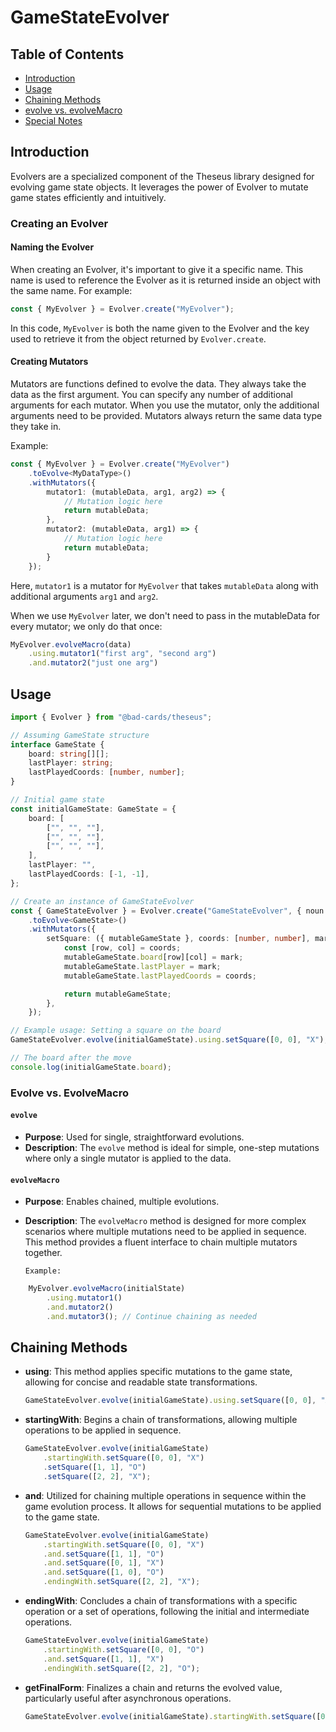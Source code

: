 # GameStateEvolver

## Table of Contents

-   [Introduction](#introduction)
-   [Usage](#usage)
-   [Chaining Methods](#chaining-methods)
-   [evolve vs. evolveMacro](#evolve-vs-evolvemacro)
-   [Special Notes](#special-notes)

## Introduction

Evolvers are a specialized component of the Theseus library designed for evolving game state objects. It
leverages the power of Evolver to mutate game states efficiently and intuitively.


### Creating an Evolver

#### Naming the Evolver
When creating an Evolver, it's important to give it a specific name. This name is used to reference the Evolver as it is returned inside an object with the same name. For example:

```typescript
const { MyEvolver } = Evolver.create("MyEvolver");
```

In this code, `MyEvolver` is both the name given to the Evolver and the key used to retrieve it from the object returned by `Evolver.create`.

#### Creating Mutators
Mutators are functions defined to evolve the data. They always take the data as the first argument. You can specify any number of additional arguments for each mutator. When you use the mutator, only the additional arguments need to be provided. Mutators always return the same data type they take in. 

Example:

```typescript
const { MyEvolver } = Evolver.create("MyEvolver")
    .toEvolve<MyDataType>()
    .withMutators({
        mutator1: (mutableData, arg1, arg2) => {
            // Mutation logic here
            return mutableData;
        },
        mutator2: (mutableData, arg1) => {
            // Mutation logic here
            return mutableData;
        }
    });
```

Here, `mutator1` is a mutator for `MyEvolver` that takes `mutableData` along with additional arguments `arg1` and `arg2`. 

When we use `MyEvolver` later, we don't need to pass in the mutableData for every mutator; we only do that once:

```typescript
MyEvolver.evolveMacro(data)
	.using.mutator1("first arg", "second arg")
	.and.mutator2("just one arg")
```

## Usage

```typescript
import { Evolver } from "@bad-cards/theseus";

// Assuming GameState structure
interface GameState {
    board: string[][];
    lastPlayer: string;
    lastPlayedCoords: [number, number];
}

// Initial game state
const initialGameState: GameState = {
    board: [
        ["", "", ""],
        ["", "", ""],
        ["", "", ""],
    ],
    lastPlayer: "",
    lastPlayedCoords: [-1, -1],
};

// Create an instance of GameStateEvolver
const { GameStateEvolver } = Evolver.create("GameStateEvolver", { noun: "gameState" })
    .toEvolve<GameState>()
    .withMutators({
        setSquare: ({ mutableGameState }, coords: [number, number], mark: string) => {
            const [row, col] = coords;
            mutableGameState.board[row][col] = mark;
            mutableGameState.lastPlayer = mark;
            mutableGameState.lastPlayedCoords = coords;

            return mutableGameState;
        },
    });

// Example usage: Setting a square on the board
GameStateEvolver.evolve(initialGameState).using.setSquare([0, 0], "X");

// The board after the move
console.log(initialGameState.board);
```

### Evolve vs. EvolveMacro

#### `evolve`

-   **Purpose**: Used for single, straightforward evolutions.
-   **Description**: The `evolve` method is ideal for simple, one-step mutations where only a single mutator is applied
    to the data.

#### `evolveMacro`

-   **Purpose**: Enables chained, multiple evolutions.
-   **Description**: The `evolveMacro` method is designed for more complex scenarios where multiple mutations need to be
    applied in sequence. This method provides a fluent interface to chain multiple mutators together.

        Example:

```typescript
    MyEvolver.evolveMacro(initialState)
		.using.mutator1() 
		.and.mutator2() 
		.and.mutator3(); // Continue chaining as needed
```

## Chaining Methods

-   **using**: This method applies specific mutations to the game state, allowing for concise and readable state
    transformations.

    ```typescript
    GameStateEvolver.evolve(initialGameState).using.setSquare([0, 0], "X");
    ```

-   **startingWith**: Begins a chain of transformations, allowing multiple operations to be applied in sequence.

    ```typescript
    GameStateEvolver.evolve(initialGameState)
        .startingWith.setSquare([0, 0], "X")
        .setSquare([1, 1], "O")
        .setSquare([2, 2], "X");
    ```

-   **and**: Utilized for chaining multiple operations in sequence within the game evolution process. It allows for
    sequential mutations to be applied to the game state.

    ```typescript
    GameStateEvolver.evolve(initialGameState)
        .startingWith.setSquare([0, 0], "X")
        .and.setSquare([1, 1], "O")
        .and.setSquare([0, 1], "X")
        .and.setSquare([1, 0], "O")
        .endingWith.setSquare([2, 2], "X");
    ```

-   **endingWith**: Concludes a chain of transformations with a specific operation or a set of operations, following the
    initial and intermediate operations.

    ```typescript
    GameStateEvolver.evolve(initialGameState)
        .startingWith.setSquare([0, 0], "O")
        .and.setSquare([1, 1], "X")
        .endingWith.setSquare([2, 2], "O");
    ```

-   **getFinalForm**: Finalizes a chain and returns the evolved value, particularly useful after asynchronous
    operations.

    ```typescript
    GameStateEvolver.evolve(initialGameState).startingWith.setSquare([0, 0], "X").setSquare([1, 1], "O").getFinalForm(); // Use after async operations
    ```

